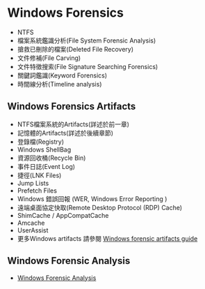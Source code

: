 # Windows Forensics
- NTFS
- 檔案系統鑑識分析(File System Forensic Analysis)
- 搶救已刪除的檔案(Deleted File Recovery)
- 文件修補(File Carving)
- 文件特徵搜索(File Signature Searching Forensics)
- 關鍵詞鑑識(Keyword Forensics)
- 時間線分析(Timeline analysis)


## Windows Forensics Artifacts
- NTFS檔案系統的Artifacts(詳述於前一章)
- 記憶體的Artifacts(詳述於後續章節)
- 登錄檔(Registry)
- Windows ShellBag
- 資源回收桶(Recycle Bin)
- 事件日誌(Event Log)
- 捷徑(LNK Files)
- Jump Lists
- Prefetch Files
- Windows 錯誤回報 (WER, Windows Error Reporting )
- 遠端桌面協定快取(Remote Desktop Protocol (RDP) Cache)
- ShimCache / AppCompatCache
- Amcache
- UserAssist
- 更多Windows artifacts 請參閱 [Windows forensic artifacts guide](https://github.com/Psmths/windows-forensic-artifacts)


## Windows Forensic Analysis
- [Windows Forensic Analysis](https://www.sans.org/posters/windows-forensic-analysis/ )



 

